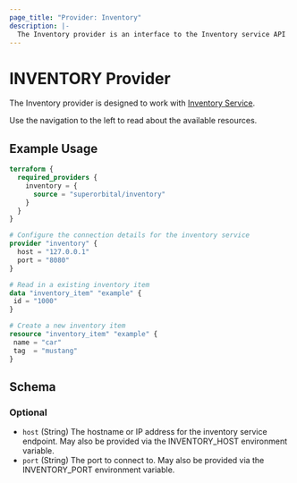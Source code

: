 ```yaml
---
page_title: "Provider: Inventory"
description: |-
  The Inventory provider is an interface to the Inventory service API
---
```


# INVENTORY Provider

The Inventory provider is designed to work with [Inventory Service](https://github.com/superorbital/inventory-service).

Use the navigation to the left to read about the available resources.

## Example Usage

```terraform
terraform {
  required_providers {
    inventory = {
      source = "superorbital/inventory"
    }
  }
}

# Configure the connection details for the inventory service
provider "inventory" {
  host = "127.0.0.1"
  port = "8080"
}

# Read in a existing inventory item
data "inventory_item" "example" {
 id = "1000"
}

# Create a new inventory item
resource "inventory_item" "example" {
 name = "car"
 tag  = "mustang"
}
```

<!-- schema generated by tfplugindocs -->
## Schema

### Optional

- `host` (String) The hostname or IP address for the inventory service endpoint. May also be provided via the INVENTORY_HOST environment variable.
- `port` (String) The port to connect to. May also be provided via the INVENTORY_PORT environment variable.
